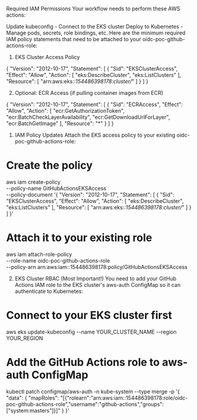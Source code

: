 Required IAM Permissions
Your workflow needs to perform these AWS actions:

Update kubeconfig - Connect to the EKS cluster
Deploy to Kubernetes - Manage pods, secrets, role bindings, etc.
Here are the minimum required IAM policy statements that need to be attached to your oidc-poc-github-actions-role:

1. EKS Cluster Access Policy

{
    "Version": "2012-10-17",
    "Statement": [
        {
            "Sid": "EKSClusterAccess",
            "Effect": "Allow",
            "Action": [
                "eks:DescribeCluster",
                "eks:ListClusters"
            ],
            "Resource": [
                "arn:aws:eks:*:154486398178:cluster/*"
            ]
        }
    ]
}

2. Optional: ECR Access (if pulling container images from ECR)

{
    "Version": "2012-10-17",
    "Statement": [
        {
            "Sid": "ECRAccess",
            "Effect": "Allow",
            "Action": [
                "ecr:GetAuthorizationToken",
                "ecr:BatchCheckLayerAvailability",
                "ecr:GetDownloadUrlForLayer",
                "ecr:BatchGetImage"
            ],
            "Resource": "*"
        }
    ]
}

1. IAM Policy Updates
Attach the EKS access policy to your existing oidc-poc-github-actions-role:

# Create the policy
aws iam create-policy \
    --policy-name GitHubActionsEKSAccess \
    --policy-document '{
        "Version": "2012-10-17",
        "Statement": [
            {
                "Sid": "EKSClusterAccess",
                "Effect": "Allow",
                "Action": [
                    "eks:DescribeCluster",
                    "eks:ListClusters"
                ],
                "Resource": [
                    "arn:aws:eks:*:154486398178:cluster/*"
                ]
            }
        ]
    }'

# Attach it to your existing role
aws iam attach-role-policy \
    --role-name oidc-poc-github-actions-role \
    --policy-arn arn:aws:iam::154486398178:policy/GitHubActionsEKSAccess


2. EKS Cluster RBAC (Most Important!)
You need to add your GitHub Actions IAM role to the EKS cluster's aws-auth ConfigMap so it can authenticate to Kubernetes:

# Connect to your EKS cluster first
aws eks update-kubeconfig --name YOUR_CLUSTER_NAME --region YOUR_REGION

# Add the GitHub Actions role to aws-auth ConfigMap
kubectl patch configmap/aws-auth -n kube-system --type merge -p '{
  "data": {
    "mapRoles": "[{\"rolearn\":\"arn:aws:iam::154486398178:role/oidc-poc-github-actions-role\",\"username\":\"github-actions\",\"groups\":[\"system:masters\"]}]"
  }
}'

